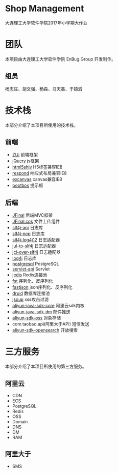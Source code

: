 # Shop Management

大连理工大学软件学院2017年小学期大作业

# 团队
 本项目由大连理工大学软件学院 EnBug Group 开发制作。
 
## 组员
 杨志庄、胡文强、杨森、马天荟、于镇滔

# 技术栈
 本部分介绍了本项目所使用的技术栈。

## 前端
* [ZUI](http://zui.sexy/) 前端框架
* [jQuery](http://jquery.com/) js框架
* [html5shiv](https://github.com/aFarkas/html5shiv/) H5标签兼容IE8
* [respond](https://github.com/scottjehl/respond) 响应式布局兼容IE8
* [excanvas](https://code.google.com/p/explorercanvas/) canvas兼容IE8
* [bootbox](http://bootboxjs.com/#) 提示框

## 后端
* [JFinal](http://www.jfinal.com) 后端MVC框架
* [JFinal.cos](https://git.oschina.net/jfinal/cos) 文件上传组件
* [slf4j-api](http://www.slf4j.org) 日志库
* [slf4j-nop](http://www.slf4j.org) 日志库
* [slf4j-log4j12](http://www.slf4j.org) 日志适配器
* [jul-to-slf4j](http://www.slf4j.org) 日志适配器
* [jcl-over-slf4j](http://www.slf4j.org) 日志适配器
* [log4j](http://logging.apache.org/log4j/1.2) 日志库
* [postgresql](https://github.com/pgjdbc/pgjdbc) PostgreSQL
* [servlet-api](http://servlet-spec.java.net) Servlet
* [jedis](https://github.com/xetorthio/jedis) Redis连接池
* [fst](http://ruedigermoeller.github.io/fast-serialization) 序列化、反序列化
* [fastjson](https://github.com/alibaba/fastjson) json序列化、反序列化
* [druid](https://github.com/alibaba/druid) 数据库连接池
* [jsoup](https://jsoup.org) xss攻击过滤
* [aliyun-java-sdk-core](http://www.aliyun.com) 阿里云sdk内核
* [aliyun-java-sdk-dm](http://www.aliyun.com) 邮件推送
* [aliyun-sdk-oss](http://www.aliyun.com/product/oss) 对象存储
* com.taobao.api(阿里大于API) 短信发送
* [aliyun-sdk-opensearch](http://www.aliyun.com) 开放搜索

# 三方服务
 本部分介绍了本项目所使用的第三方服务。

## 阿里云
* CDN
* ECS
* PostgreSQL
* Redis
* OSS
* Domain
* DNS
* DM
* RAM

## 阿里大于
* SMS

